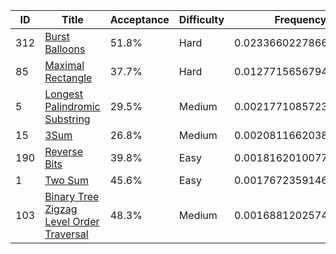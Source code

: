 |ID|Title|Acceptance|Difficulty|Frequency|
|----|-----|----|---|---|
|312|[Burst Balloons]( https://leetcode.com/problems/burst-balloons)|51.8%|Hard|0.023366022786649468|
|85|[Maximal Rectangle]( https://leetcode.com/problems/maximal-rectangle)|37.7%|Hard|0.012771565679487524|
|5|[Longest Palindromic Substring]( https://leetcode.com/problems/longest-palindromic-substring)|29.5%|Medium|0.0021771085723255794|
|15|[3Sum]( https://leetcode.com/problems/3sum)|26.8%|Medium|0.002081166203824567|
|190|[Reverse Bits]( https://leetcode.com/problems/reverse-bits)|39.8%|Easy|0.001816201007777261|
|1|[Two Sum]( https://leetcode.com/problems/two-sum)|45.6%|Easy|0.001767235914611495|
|103|[Binary Tree Zigzag Level Order Traversal]( https://leetcode.com/problems/binary-tree-zigzag-level-order-traversal)|48.3%|Medium|0.0016881202574030904|
